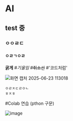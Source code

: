 # AI
## test 중
### ㅇㅇㄹㄷ
#### ㅇㄹㄱㅇㄹ
**굵게**
#*기울임*
#~~취소선~~
#'코드처럼'

![화면 캡처 2025-06-23 113018](https://github.com/user-attachments/assets/9b41964a-e42c-4c7b-8e2c-366aa14a2492)
````
ㅇㄹㅈㄷㄹㅇㄴ
ㅎㅈㅎ
````


#Colab 연습 (pthon 구문)


![image](https://github.com/user-attachments/assets/b6fa1990-761a-4d20-afcf-55fc3a0e109a)
